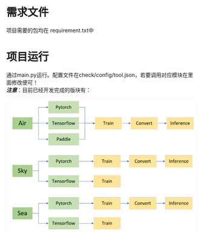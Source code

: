 # 需求文件
项目需要的包均在 requirement.txt中
# 项目运行
通过main.py运行。配置文件在check/config/tool.json，若要调用对应模块在里面修改便可！  
***注意***：目前已经开发完成的版块有：  
            <div align="center">
                    <img src="https://github.com/xjz2333/deepl/blob/main/%E5%AE%8C%E6%88%90%E6%A8%A1%E5%9D%97.png">
            </div>

